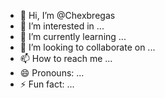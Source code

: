 - 👋 Hi, I’m @Chexbregas
- 👀 I’m interested in ...
- 🌱 I’m currently learning ...
- 💞️ I’m looking to collaborate on ...
- 📫 How to reach me ...
- 😄 Pronouns: ...
- ⚡ Fun fact: ...

<!---
Chexbregas/Chexbregas is a ✨ special ✨ repository because its `README.md` (this file) appears on your GitHub profile.
You can click the Preview link to take a look at your changes.
--->
